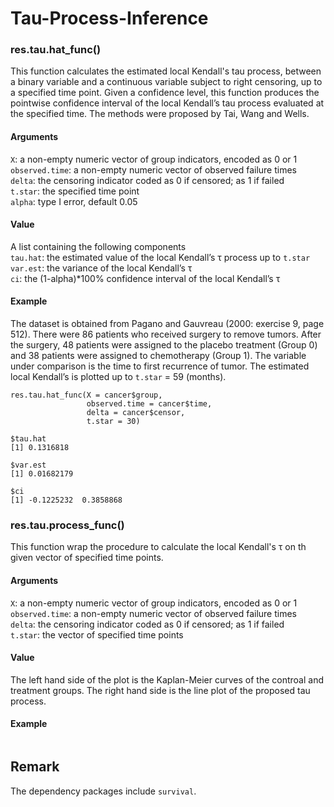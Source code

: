 # Tau-Process-Inference

### res.tau.hat_func()
This function calculates the estimated local Kendall's tau process, between a binary variable and a continuous variable subject to right censoring, up to a specified time point. Given a confidence level, this function produces the pointwise confidence interval of the local Kendall’s tau process evaluated at the specified time. The methods were proposed by Tai, Wang and Wells. <br>

#### Arguments
`X`: a non-empty numeric vector of group indicators, encoded as 0 or 1 <br>
`observed.time`: a non-empty numeric vector of observed failure times <br>
`delta`: the censoring indicator coded as 0 if censored; as 1 if failed <br>
`t.star`: the specified time point <br>
`alpha`: type I error, default 0.05 <br>

#### Value
A list containing the following components <br>
`tau.hat`: the estimated value of the local Kendall’s &tau; process up to `t.star` <br>
`var.est`:  the variance of the local Kendall’s &tau;<br>
`ci`: the (1-alpha)*100% confidence interval of the local Kendall’s &tau;<br>

#### Example
The dataset is obtained from Pagano and Gauvreau (2000: exercise 9, page 512). There were 86 patients who received surgery to remove tumors. After the surgery, 48 patients were assigned to the placebo treatment (Group 0) and 38 patients were assigned to chemotherapy (Group 1). The variable under comparison is the time to first recurrence of tumor. The estimated local Kendall’s is plotted up to `t.star` = 59 (months). <br>

```
res.tau.hat_func(X = cancer$group,
                 observed.time = cancer$time,
                 delta = cancer$censor,
                 t.star = 30)
                 
$tau.hat
[1] 0.1316818

$var.est
[1] 0.01682179

$ci
[1] -0.1225232  0.3858868
```


### res.tau.process_func()
This function wrap the procedure to calculate the local Kendall's &tau; on th given vector of specified time points. 

#### Arguments
`X`: a non-empty numeric vector of group indicators, encoded as 0 or 1 <br>
`observed.time`: a non-empty numeric vector of observed failure times <br>
`delta`: the censoring indicator coded as 0 if censored; as 1 if failed <br>
`t.star`: the vector of specified time points <br>

#### Value
The left hand side of the plot is the Kaplan-Meier curves of the controal and treatment groups. The right hand side is the line plot of the proposed tau process. 

#### Example
```

```
## Remark
The dependency packages include `survival`.
